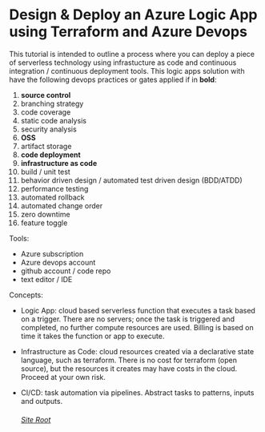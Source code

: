 # Design & Deploy an Azure Logic App using Terraform and Azure Devops

This tutorial is intended to outline a process where you can deploy a piece of serverless technology using infrastucture as code and continuous integration / continuous deployment tools.
This logic apps solution with have the following devops practices or gates applied if in __bold__:
1. __source control__
2. branching strategy
3. code coverage
4. static code analysis
5. security analysis
6. __OSS__
7. artifact storage
8. __code deployment__
9. __infrastructure as code__
10. build / unit test
11. behavior driven design / automated test driven design (BDD/ATDD)
12. performance testing
13. automated rollback
14. automated change order
15. zero downtime
16. feature toggle

Tools:
* Azure subscription
* Azure devops account
* github account / code repo
* text editor / IDE

Concepts:
* Logic App: cloud based serverless function that executes a task based on a trigger. There are no servers; once the task is triggered and completed, no further compute resources are used. Billing is based on time it takes the function or app to execute.
* Infrastructure as Code: cloud resources created via a declarative state language, such as terraform. There is no cost for terraform (open source), but the resources it creates may have costs in the cloud. Proceed at your own risk.
* CI/CD: task automation via pipelines. Abstract tasks to patterns, inputs and outputs.


  ###### [Site Root](https://linuxlsr.github.io)